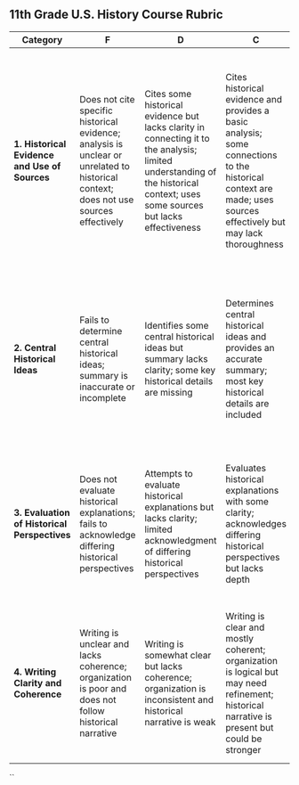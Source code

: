 ## 11th Grade U.S. History Course Rubric

| Category                                      | F                                                                                                                                    | D                                                                                                                                                                             | C                                                                                                                                                                | B                                                                                                                                                                              | A                                                                                                                                                                                                                                |
|-----------------------------------------------|--------------------------------------------------------------------------------------------------------------------------------------|-------------------------------------------------------------------------------------------------------------------------------------------------------------------------------|------------------------------------------------------------------------------------------------------------------------------------------------------------------|--------------------------------------------------------------------------------------------------------------------------------------------------------------------------------|----------------------------------------------------------------------------------------------------------------------------------------------------------------------------------------------------------------------------------|
| **1. Historical Evidence and Use of Sources** | Does not cite specific historical evidence; analysis is unclear or unrelated to historical context; does not use sources effectively | Cites some historical evidence but lacks clarity in connecting it to the analysis; limited understanding of the historical context; uses some sources but lacks effectiveness | Cites historical evidence and provides a basic analysis; some connections to the historical context are made; uses sources effectively but may lack thoroughness | Cites specific and relevant historical evidence; clear and well-developed analysis with connections to the historical context; skillfully uses and integrates multiple sources | Expertly cites specific historical evidence; insightful and thorough analysis that connects specific details to a comprehensive understanding of the historical context; expertly uses and integrates a diverse range of sources |
| **2. Central Historical Ideas**               | Fails to determine central historical ideas; summary is inaccurate or incomplete                                                     | Identifies some central historical ideas but summary lacks clarity; some key historical details are missing                                                                   | Determines central historical ideas and provides an accurate summary; most key historical details are included                                                   | Clearly identifies central historical ideas; provides a thorough and accurate summary with clear relationships between key historical details and ideas                        | Precisely identifies central historical ideas; offers a comprehensive and insightful summary that clearly delineates relationships between key historical details and ideas                                                      |
| **3. Evaluation of Historical Perspectives**  | Does not evaluate historical explanations; fails to acknowledge differing historical perspectives                                    | Attempts to evaluate historical explanations but lacks clarity; limited acknowledgment of differing historical perspectives                                                   | Evaluates historical explanations with some clarity; acknowledges differing historical perspectives but lacks depth                                              | Clearly evaluates historical explanations; thoroughly assesses differing historical perspectives and their reasoning and evidence                                              | Insightfully evaluates various historical explanations; expertly assesses and compares differing historical perspectives with strong reasoning and evidence                                                                      |
| **4. Writing Clarity and Coherence**          | Writing is unclear and lacks coherence; organization is poor and does not follow historical narrative                                | Writing is somewhat clear but lacks coherence; organization is inconsistent and historical narrative is weak                                                                  | Writing is clear and mostly coherent; organization is logical but may need refinement; historical narrative is present but could be stronger                     | Writing is clear, coherent, and well-organized; shows logical progression and cohesion; historical narrative is strong                                                         | Writing is exceptionally clear, coherent, and well-organized; demonstrates a strong logical flow and cohesion throughout; historical narrative is compelling                                                                     |

\`\`
